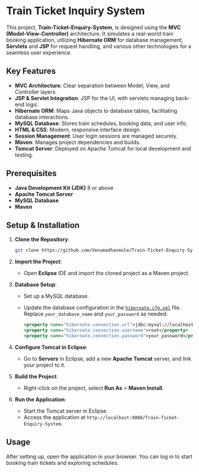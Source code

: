 # Train Ticket Inquiry System

This project, **Train-Ticket-Enquiry-System**, is designed using the **MVC (Model-View-Controller)** architecture. It simulates a real-world train booking application, utilizing **Hibernate ORM** for database management, **Servlets** and **JSP** for request handling, and various other technologies for a seamless user experience.

## Key Features
- **MVC Architecture**: Clear separation between Model, View, and Controller layers.
- **JSP & Servlet Integration**: JSP for the UI, with servlets managing back-end logic.
- **Hibernate ORM**: Maps Java objects to database tables, facilitating database interactions.
- **MySQL Database**: Stores train schedules, booking data, and user info.
- **HTML & CSS**: Modern, responsive interface design.
- **Session Management**: User login sessions are managed securely.
- **Maven**: Manages project dependencies and builds.
- **Tomcat Server**: Deployed on Apache Tomcat for local development and testing.

## Prerequisites
- **Java Development Kit (JDK)** 8 or above
- **Apache Tomcat Server**
- **MySQL Database**
- **Maven**

## Setup & Installation
1. **Clone the Repository**:
   ```bash
   git clone https://github.com/Venumadhavmule/Train-Ticket-Enquiry-System.git
   ```
2. **Import the Project**:
   - Open **Eclipse** IDE and import the cloned project as a Maven project.

3. **Database Setup**:
   - Set up a MySQL database.
   - Update the database configuration in the [`hibernate.cfg.xml`](src/main/java/hibernate.cfg.xml) file. Replace `your_database_name` and `your_password` as needed:

     ```xml
     <property name="hibernate.connection.url">jdbc:mysql://localhost:3306/your_database_name</property>
     <property name="hibernate.connection.username">root</property>
     <property name="hibernate.connection.password">your_password</property>
     ```

4. **Configure Tomcat in Eclipse**:
   - Go to **Servers** in Eclipse, add a new **Apache Tomcat** server, and link your project to it.

5. **Build the Project**:
   - Right-click on the project, select **Run As** > **Maven Install**.

6. **Run the Application**:
   - Start the Tomcat server in Eclipse.
   - Access the application at `http://localhost:8080/Train-Ticket-Enquiry-System`.

## Usage
After setting up, open the application in your browser. You can log in to start booking train tickets and exploring schedules.
